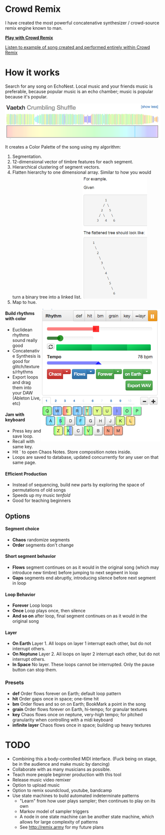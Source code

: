 # Crowd Remix

I have created the most powerful concatenative synthesizer / crowd-source remix engine known to man. 

[**Play with Crowd Remix**](http://cortexel.us/crowdremix)

[Listen to example of song created and performed entirely within Crowd Remix](https://cortexelation.bandcamp.com/track/freeedm-etude-op-1-no-1)

# How it works

Search for any song on EchoNest. Local music and your friends music is preferable, because popular music is an echo chamber; music is popular because it's popular. 

<img src="./vaetxh.png">

It creates a Color Palette of the song using my algorithm:
  1. Segmentation. 
  2. 12-dimensional vector of timbre features for each segment.
  3. Hierarchical clustering of segment vectors. 
  4. Flatten hierarchy to one dimensional array. Similar to how you would turn a binary tree into a linked list.
    <img src="./flattening-tree.png" height=400>
  5. Map to hue. 

<img src="ui.png" align=right>


#### Build rhythms with color
  * Euclidean rhythms sound really good
  * Concatenative Synthesis is good for glitch/textures/rhythms
  * Export loops and drag them into your DAW (Ableton Live, etc)


#### Jam with keyboard
  * Press key and save loop.
  * Recall with same key. 
  * Hit ` to open Chaos Notes. Store composition notes inside. 
  * Loops are saved to database, updated concurrently for any user on that same page. 

#### Efficient Production
  * Instead of sequencing, build new parts by exploring the space of permutations of old songs
  * Speeds up my music *tenfold*
  * Good for teaching beginners

## Options
#### Segment choice
  * **Chaos** randomize segments
  * **Order** segments don't change

#### Short segment behavior
  * **Flows** segment continues on as it would in the original song (which may introduce new timbre) before jumping to next segment in loop
  * **Gaps** segments end abruptly, introducing silence before next segment in loop

#### Loop Behavior
  * **Forever** Loop loops
  * **Once** Loop plays once, then silence
  * **And so on** after loop, final segment continues on as it would in the original song

#### Layer
 * **On Earth** Layer 1. All loops on layer 1 interrupt each other, but do not interrupt others.
 * **On Neptune** Layer 2. All loops on layer 2 interrupt each other, but do not interrupt others.
 * **In Space** No layer. These loops cannot be interrupted. Only the pause button can stop them. 

### Presets
 * **def** Order flows forever on Earth; default loop pattern
 * **hit** Order gaps once in space; one-time hit
 * **bm** Order flows and so on on Earth; BookMark a point in the song
 * **grain** Order flows forever on Earth, hi-tempo; for granular textures
 * **key** Chaos flows once on neptune, very-high tempo; for pitched granularity when controlling with a midi keyboard
 * **infinite layer** Chaos flows once in space; building up heavy textures

# TODO
  * Combining this a body-controlled MIDI interface. (Fuck being on stage, be in the audience and make music by dancing)
  * Collaborate with as many musicians as possible. 
  * Teach more people beginner production with this tool
  * Release music video remixer
  * Option to upload music
  * Option to remix soundcloud, youtube, bandcamp
  * Use state machines to build automated indeterminate patterns
    * "Learn" from how user plays sampler; then continues to play on its own
    * Markov model of sampler triggers
    * A node in one state machine can be another state machine, which allows for large complexity of patterns
    * See http://remix.army for my future plans
